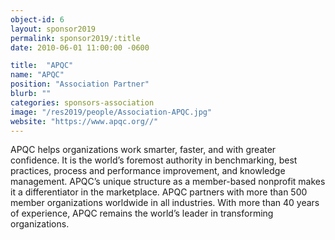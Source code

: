 ```yaml
---
object-id: 6
layout: sponsor2019
permalink: sponsor2019/:title
date: 2010-06-01 11:00:00 -0600

title:  "APQC"
name: "APQC"
position: "Association Partner"
blurb: ""
categories: sponsors-association
image: "/res2019/people/Association-APQC.jpg"
website: "https://www.apqc.org//"
---
```


APQC helps organizations work smarter, faster, and with greater confidence. It is the world’s foremost authority in benchmarking, best practices, process and performance improvement, and knowledge management. APQC’s unique structure as a member-based nonprofit makes it a differentiator in the marketplace. APQC partners with more than 500 member organizations worldwide in all industries. With more than 40 years of experience, APQC remains the world’s leader in transforming organizations.